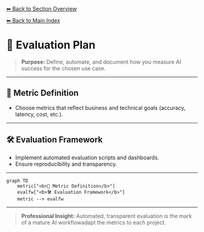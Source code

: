 [⬅ Back to Section Overview](README.md)

[⬅ Back to Main Index](../../INDEX.md)

# 🧪 Evaluation Plan

> **Purpose:**
> Define, automate, and document how you measure AI success for the chosen use case.

---

## 🎯 Metric Definition

- Choose metrics that reflect business and technical goals (accuracy, latency, cost, etc.).

---

## 🛠️ Evaluation Framework

- Implement automated evaluation scripts and dashboards.
- Ensure reproducibility and transparency.

---

```mermaid
graph TD
    metric["<b>🎯 Metric Definition</b>"]
    evalfw["<b>🛠️ Evaluation Framework</b>"]
    metric --> evalfw
```

---

> **Professional Insight:**
> Automated, transparent evaluation is the mark of a mature AI workflowadapt the metrics to each project.

